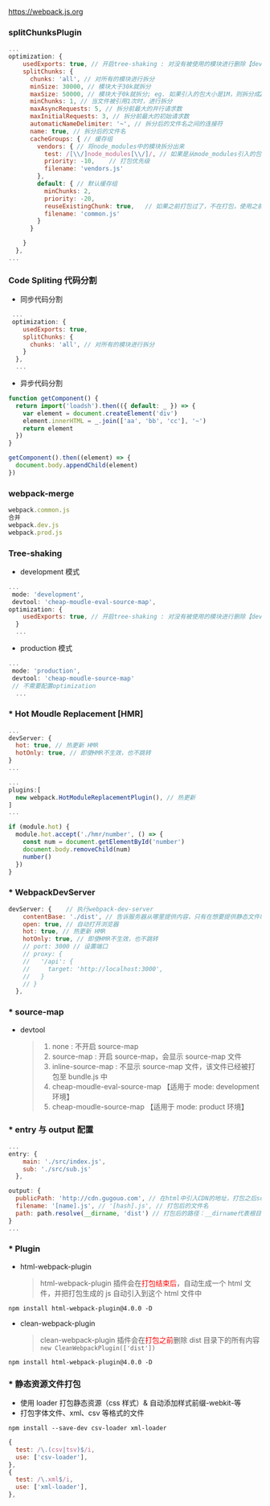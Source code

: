 https://webpack.js.org

### splitChunksPlugin

```javascript
...
optimization: {
    usedExports: true, // 开启tree-shaking : 对没有被使用的模块进行删除【development模式下】
    splitChunks: {
      chunks: 'all', // 对所有的模块进行拆分
      minSize: 30000, // 模块大于30k就拆分
      maxSize: 50000, // 模块大于0k就拆分; eg. 如果引入的包大小是1M，则拆分成20个50k的子包
      minChunks: 1, // 当文件被引用1次时，进行拆分
      maxAsyncRequests: 5, // 拆分前最大的并行请求数
      maxInitialRequests: 3, // 拆分前最大的初始请求数
      automaticNameDelimiter: '~', // 拆分后的文件名之间的连接符
      name: true, // 拆分后的文件名
      cacheGroups: { // 缓存组
        vendors: { // 将node_modules中的模块拆分出来
          test: /[\\/]node_modules[\\/]/, // 如果是从mode_modules引入的包，则打包到vendors.js中
          priority: -10,    // 打包优先级
          filename: 'vendors.js'
        },
        default: { // 默认缓存组
          minChunks: 2,
          priority: -20,
          reuseExistingChunk: true,   // 如果之前打包过了，不在打包，使用之前已经打包过的文件
          filename: 'common.js'
        }
      }

    }
  },
...
```

### Code Spliting 代码分割

- 同步代码分割

```javascript
 ...
 optimization: {
    usedExports: true,
    splitChunks: {
      chunks: 'all', // 对所有的模块进行拆分
    }
  },
  ...
```

- 异步代码分割

```javascript
function getComponent() {
  return import('loadsh').then(({ default: _ }) => {
    var element = document.createElement('div')
    element.innerHTML = _.join(['aa', 'bb', 'cc'], '~')
    return element
  })
}

getComponent().then((element) => {
  document.body.appendChild(element)
})
```

### webpack-merge

```javascript
webpack.common.js
合并
webpack.dev.js
webpack.prod.js
```

### Tree-shaking

- development 模式

```JavaScript
...
 mode: 'development',
 devtool: 'cheap-moudle-eval-source-map',
optimization: {
    usedExports: true, // 开启tree-shaking : 对没有被使用的模块进行删除【development模式下】
  }
  ...
```

- production 模式

```JavaScript
...
 mode: 'production',
 devtool: 'cheap-moudle-source-map'
 // 不需要配置optimization
  ...
```

### \* Hot Moudle Replacement [HMR]

```javascript
...
devServer: {
  hot: true, // 热更新 HMR
  hotOnly: true, // 即使HMR不生效，也不跳转
}
...

...
plugins:[
  new webpack.HotModuleReplacementPlugin(), // 热更新
]
...
```

```javascript
if (module.hot) {
  module.hot.accept('./hmr/number', () => {
    const num = document.getElementById('number')
    document.body.removeChild(num)
    number()
  })
}
```

### \* WebpackDevServer

```JavaScript
devServer: {    // 执行webpack-dev-server
    contentBase: './dist', // 告诉服务器从哪里提供内容，只有在想要提供静态文件时才需要
    open: true, // 自动打开浏览器
    hot: true, // 热更新 HMR
    hotOnly: true, // 即使HMR不生效，也不跳转
    // port: 3000 // 设置端口
    // proxy: {
    //   '/api': {
    //     target: 'http://localhost:3000',
    //   }
    // }
  },
```

### \* source-map

- devtool
  > 1. none : 不开启 source-map
  > 2. source-map : 开启 source-map，会显示 source-map 文件
  > 3. inline-source-map : 不显示 source-map 文件，该文件已经被打包至 bundle.js 中
  > 4. cheap-moudle-eval-source-map 【适用于 mode: development 环境】
  > 5. cheap-moudle-source-map 【适用于 mode: product 环境】

### \* entry 与 output 配置

```javascript
...
entry: {
    main: './src/index.js',
    sub: './src/sub.js'
  },

output: {
  publicPath: 'http://cdn.gugouo.com', // 在html中引入CDN的地址，打包之后script会自动拼接上该地址
  filename: '[name].js', // '[hash].js', // 打包后的文件名
  path: path.resolve(__dirname, 'dist') // 打包后的路径：__dirname代表根目录
}
...
```

### \* Plugin

- html-webpack-plugin
  > html-webpack-plugin 插件会在<font color="red">打包结束后</font>，自动生成一个 html 文件，并把打包生成的 js 自动引入到这个 html 文件中

```npm
npm install html-webpack-plugin@4.0.0 -D
```

- clean-webpack-plugin
  > clean-webpack-plugin 插件会在<font color="red">打包之前</font>删除 dist 目录下的所有内容
  > `new CleanWebpackPlugin(['dist'])`

```npm
npm install html-webpack-plugin@4.0.0 -D
```

### \* 静态资源文件打包

- 使用 loader 打包静态资源（css 样式）& 自动添加样式前缀-webkit-等
- 打包字体文件、xml、csv 等格式的文件

```npm
npm install --save-dev csv-loader xml-loader
```

```javascript
{
  test: /\.(csv|tsv)$/i,
  use: ['csv-loader'],
},
{
  test: /\.xml$/i,
  use: ['xml-loader'],
},
```
